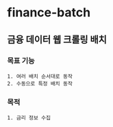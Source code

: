 # finance-batch

## 금융 데이터 웹 크롤링 배치

### 목표 기능
	1. 여러 배치 순서대로 동작
	2. 수동으로 특정 배치 동작

### 목적
    1. 금리 정보 수집
